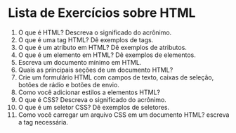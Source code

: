 # Lista de Exercícios sobre HTML

1. O que é HTML? Descreva o significado do acrônimo.
2. O que é uma tag HTML? Dê exemplos de tags.
3. O que é um atributo em HTML? Dê exemplos de atributos.
4. O que é um elemento em HTML? Dê exemplos de elementos.
5. Escreva um documento mínimo em HTML.
6. Quais as principais seções de um documento HTML?
7. Crie um formulário HTML com campos de texto, caixas de seleção, botões de rádio e botões de envio.
8. Como você adicionar estilos a elementos HTML?
9. O que é CSS? Descreva o significado do acrônimo.
10. O que é um seletor CSS? Dê exemplos de seletores.
11. Como você carregar um arquivo CSS em um documento HTML? escreva a tag necessária.
